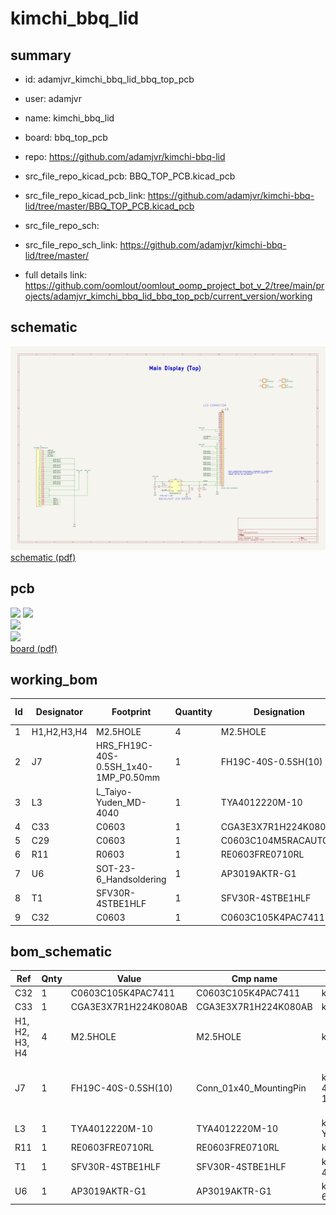 # kimchi_bbq_lid
 
## summary 
* id: adamjvr_kimchi_bbq_lid_bbq_top_pcb
* user: adamjvr
* name: kimchi_bbq_lid
* board: bbq_top_pcb
* repo: https://github.com/adamjvr/kimchi-bbq-lid
* src_file_repo_kicad_pcb: BBQ_TOP_PCB.kicad_pcb
* src_file_repo_kicad_pcb_link: https://github.com/adamjvr/kimchi-bbq-lid/tree/master/BBQ_TOP_PCB.kicad_pcb


* src_file_repo_sch: 
* src_file_repo_sch_link: https://github.com/adamjvr/kimchi-bbq-lid/tree/master/
* full details link: https://github.com/oomlout/oomlout_oomp_project_bot_v_2/tree/main/projects/adamjvr_kimchi_bbq_lid_bbq_top_pcb/current_version/working  

## schematic  
![](working_schematic_600.png)  
[schematic (pdf)](working_schematic.pdf) 






















## pcb  
![](working_3d_600.png) 
![](working_3d_front_600.png)  
![](working_3d_back_600.png)  
![](working_600.png)  
[board (pdf)](working.pdf)  

## working_bom
| Id | Designator | Footprint | Quantity | Designation | Supplier and ref |  | None | 
| --- | --- | --- | --- | --- | --- | --- | --- | 
| 1 | H1,H2,H3,H4 | M2.5HOLE | 4 | M2.5HOLE |  |  | [''] | 
| 2 | J7 | HRS_FH19C-40S-0.5SH_1x40-1MP_P0.50mm | 1 | FH19C-40S-0.5SH(10) |  |  | [''] | 
| 3 | L3 | L_Taiyo-Yuden_MD-4040 | 1 | TYA4012220M-10 |  |  | [''] | 
| 4 | C33 | C0603 | 1 | CGA3E3X7R1H224K080AB |  |  | [''] | 
| 5 | C29 | C0603 | 1 | C0603C104M5RACAUTO |  |  | [''] | 
| 6 | R11 | R0603 | 1 | RE0603FRE0710RL |  |  | [''] | 
| 7 | U6 | SOT-23-6_Handsoldering | 1 | AP3019AKTR-G1 |  |  | [''] | 
| 8 | T1 | SFV30R-4STBE1HLF | 1 | SFV30R-4STBE1HLF |  |  | [''] | 
| 9 | C32 | C0603 | 1 | C0603C105K4PAC7411 |  |  | [''] | 


## bom_schematic
| Ref | Qnty | Value | Cmp name | Footprint | Description | Vendor | DNP | 
| --- | --- | --- | --- | --- | --- | --- | --- | 
| C32 | 1 | C0603C105K4PAC7411 | C0603C105K4PAC7411 | kimchi_ulid:C0603 |  | Digikey |  | 
| C33 | 1 | CGA3E3X7R1H224K080AB | CGA3E3X7R1H224K080AB | kimchi_ulid:C0603 |  | Digikey |  | 
| H1, H2, H3, H4 | 4 | M2.5HOLE | M2.5HOLE | kimchi_ulid:M2.5HOLE |  |  |  | 
| J7 | 1 | FH19C-40S-0.5SH(10) | Conn_01x40_MountingPin | kimchi_ulid:HRS_FH19C-40S-0.5SH_1x40-1MP_P0.50mm | Generic connectable mounting pin connector, single row, 01x40, script generated (kicad-library-utils/schlib/autogen/connector/) |  |  | 
| L3 | 1 | TYA4012220M-10 | TYA4012220M-10 | kimchi_ulid:L_Taiyo-Yuden_MD-4040 |  | Digikey |  | 
| R11 | 1 | RE0603FRE0710RL | RE0603FRE0710RL | kimchi_ulid:R0603 |  | Digikey |  | 
| T1 | 1 | SFV30R-4STBE1HLF | SFV30R-4STBE1HLF | kimchi_ulid:SFV30R-4STBE1HLF |  |  |  | 
| U6 | 1 | AP3019AKTR-G1 | AP3019AKTR-G1 | kimchi_ulid:SOT-23-6_Handsoldering |  |  |  | 



